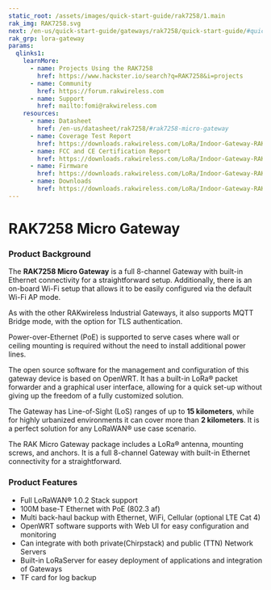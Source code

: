 ```yaml
---
static_root: /assets/images/quick-start-guide/rak7258/1.main
rak_img: RAK7258.svg
next: /en-us/quick-start-guide/gateways/rak7258/quick-start-guide/#quick-start-guide
rak_grp: lora-gateway
params:
  qlinks1:
    learnMore:
      - name: Projects Using the RAK7258
        href: https://www.hackster.io/search?q=RAK7258&i=projects
      - name: Community
        href: https://forum.rakwireless.com
      - name: Support
        href: mailto:fomi@rakwireless.com
    resources:
      - name: Datasheet
        href: /en-us/datasheet/rak7258/#rak7258-micro-gateway
      - name: Coverage Test Report
        href: https://downloads.rakwireless.com/LoRa/Indoor-Gateway-RAK7258/Application-Notes/RAK7258_Coverage_Test_Report_V1.2.pdf
      - name: FCC and CE Certification Report
        href: https://downloads.rakwireless.com/LoRa/Indoor-Gateway-RAK7258/Certification-Report/
      - name: Firmware
        href: https://downloads.rakwireless.com/LoRa/Indoor-Gateway-RAK7258/Firmware/RAK7258_Latest_Firmware.zip
      - name: Downloads
        href: https://downloads.rakwireless.com/LoRa/Indoor-Gateway-RAK7258/
---
```


# RAK7258 Micro Gateway

<rk-img
  :src="`${$frontmatter.static_root}/rak7258_overview.jpg`"
  width="85%"
  figure-number="1"
  caption="RAK7258 Micro Gateway"
/>

### Product Background

The **RAK7258 Micro Gateway** is a full 8-channel Gateway with built-in Ethernet connectivity for a straightforward setup. Additionally, there is an on-board Wi-Fi setup that allows it to be easily configured via the default Wi-Fi AP mode.

As with the other RAKwireless Industrial Gateways, it also supports MQTT Bridge mode, with the option for TLS authentication.

Power-over-Ethernet (PoE) is supported to serve cases where wall or ceiling mounting is required without the need to install additional power lines.

The open source software for the management and configuration of this gateway device is based on OpenWRT. It has a built-in LoRa® packet forwarder and a graphical user interface, allowing for a quick set-up without giving up the freedom of a fully customized solution.

The Gateway has Line-of-Sight (LoS) ranges of up to **15 kilometers**, while for highly urbanized environments it can cover more than **2 kilometers**. It is a perfect solution for any LoRaWAN® use case scenario.

The RAK Micro Gateway package includes a LoRa® antenna, mounting screws, and anchors. It is a full 8-channel Gateway with built-in Ethernet connectivity for a straightforward.

<rk-btn
  src="quick-start-guide/#quick-start-guide"
  label="Setup your RAK7258 Micro Gateway"
/>

<rk-quick-links :params="$page.frontmatter.params.qlinks1" />

### Product Features

- Full LoRaWAN® 1.0.2 Stack support
- 100M base-T Ethernet with PoE (802.3 af)
- Multi back-haul backup with Ethernet, WiFi, Cellular (optional LTE Cat 4)
- OpenWRT software supports with Web UI for easy configuration and monitoring
- Can integrate with both private(Chirpstack) and public (TTN) Network Servers
- Built-in LoRaServer for easey deployment of applications and integration of Gateways
- TF card for log backup
